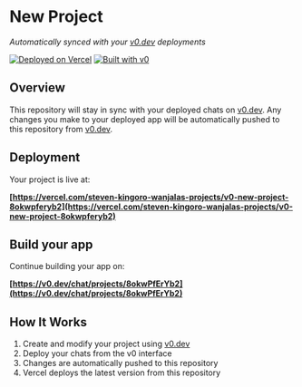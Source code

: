 # New Project

*Automatically synced with your [v0.dev](https://v0.dev) deployments*

[![Deployed on Vercel](https://img.shields.io/badge/Deployed%20on-Vercel-black?style=for-the-badge&logo=vercel)](https://vercel.com/steven-kingoro-wanjalas-projects/v0-new-project-8okwpferyb2)
[![Built with v0](https://img.shields.io/badge/Built%20with-v0.dev-black?style=for-the-badge)](https://v0.dev/chat/projects/8okwPfErYb2)

## Overview

This repository will stay in sync with your deployed chats on [v0.dev](https://v0.dev).
Any changes you make to your deployed app will be automatically pushed to this repository from [v0.dev](https://v0.dev).

## Deployment

Your project is live at:

**[https://vercel.com/steven-kingoro-wanjalas-projects/v0-new-project-8okwpferyb2](https://vercel.com/steven-kingoro-wanjalas-projects/v0-new-project-8okwpferyb2)**

## Build your app

Continue building your app on:

**[https://v0.dev/chat/projects/8okwPfErYb2](https://v0.dev/chat/projects/8okwPfErYb2)**

## How It Works

1. Create and modify your project using [v0.dev](https://v0.dev)
2. Deploy your chats from the v0 interface
3. Changes are automatically pushed to this repository
4. Vercel deploys the latest version from this repository
